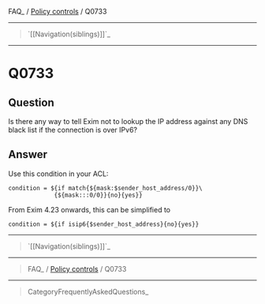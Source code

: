 FAQ\_ / [Policy controls](FAQ/Policy_controls) / Q0733

* * * * *

> \`[[Navigation(siblings)]]\`\_

* * * * *

Q0733
=====

Question
--------

Is there any way to tell Exim not to lookup the IP address against any
DNS black list if the connection is over IPv6?

Answer
------

Use this condition in your ACL:

    condition = ${if match{${mask:$sender_host_address/0}}\
                 {${mask:::0/0}}{no}{yes}}

From Exim 4.23 onwards, this can be simplified to

    condition = ${if isip6{$sender_host_address}{no}{yes}}

* * * * *

> \`[[Navigation(siblings)]]\`\_

* * * * *

> FAQ\_ / [Policy controls](FAQ/Policy_controls) / Q0733

* * * * *

> CategoryFrequentlyAskedQuestions\_
